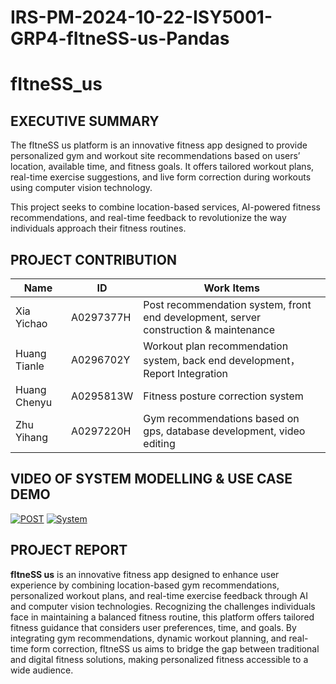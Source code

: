 # IRS-PM-2024-10-22-ISY5001-GRP4-fItneSS-us-Pandas

# fItneSS_us


## EXECUTIVE SUMMARY

The fItneSS us platform is an innovative fitness app designed to provide personalized gym and workout site recommendations based on users’ location, available time, and fitness goals. It offers tailored workout plans, real-time exercise suggestions, and live form correction during workouts using computer vision technology. 

This project seeks to combine location-based services, AI-powered fitness recommendations, and real-time feedback to revolutionize the way individuals approach their fitness routines.

## PROJECT CONTRIBUTION

| Name         | ID        | Work Items                                                   |
| ------------ | --------- | ------------------------------------------------------------ |
| Xia Yichao   | A0297377H | Post recommendation system, front end development, server construction & maintenance |
| Huang Tianle | A0296702Y | Workout plan recommendation system, back end development，Report Integration     |
| Huang Chenyu | A0295813W | Fitness posture correction system                            |
| Zhu Yihang   | A0297220H | Gym recommendations based on gps, database development, video editing |

## VIDEO OF SYSTEM MODELLING & USE CASE DEMO

[![POST](https://img.youtube.com/vi/Pf7z030hRZc/0.jpg)](https://www.youtube.com/watch?v=Pf7z030hRZc)
[![System](https://img.youtube.com/vi/EE0ZBVn3Be0/0.jpg)](https://youtu.be/EE0ZBVn3Be0?si=fRUU0sp88pMChAjN)


## PROJECT REPORT

**fItneSS us** is an innovative fitness app designed to enhance user experience by combining location-based gym recommendations, personalized workout plans, and real-time exercise feedback through AI and computer vision technologies. Recognizing the challenges individuals face in maintaining a balanced fitness routine, this platform offers tailored fitness guidance that considers user preferences, time, and goals. By integrating gym recommendations, dynamic workout planning, and real-time form correction, fItneSS us aims to bridge the gap between traditional and digital fitness solutions, making personalized fitness accessible to a wide audience.

